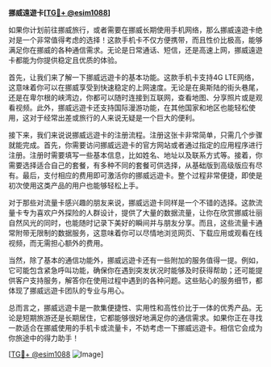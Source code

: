 **挪威遠遊卡[[TG💪+ @esim1088](https://t.me/s/esim1088)]**

如果你计划前往挪威旅行，或者需要在挪威长期使用手机网络，那么挪威遠遊卡绝对是一个非常值得考虑的选择！这款手机卡不仅方便携带，而且性价比极高，能够满足你在挪威的各种通信需求。无论是日常通话、短信，还是高速上网，挪威遠遊卡都能为你提供稳定且优质的体验。

首先，让我们来了解一下挪威远遊卡的基本功能。这款手机卡支持4G LTE网络，这意味着你可以在挪威享受到快速稳定的上网速度。无论是在奥斯陆的街头巷尾，还是在卑尔根的峡湾边，你都可以随时连接到互联网，查看地图、分享照片或是观看视频。此外，挪威远遊卡还支持国际漫游功能，在其他国家和地区也能轻松使用，这对于经常出差或旅行的人来说无疑是一个巨大的便利。

接下来，我们来说说挪威远遊卡的注册流程。注册这张卡非常简单，只需几个步骤就能完成。首先，你需要访问挪威远遊卡的官方网站或者通过指定的应用程序进行注册。注册时需要填写一些基本信息，比如姓名、地址以及联系方式等。接着，你需要选择适合自己的套餐，有多种不同的套餐可供选择，从基础版到高级版应有尽有。最后，支付相应的费用即可激活你的挪威远遊卡。整个过程非常便捷，即使是初次使用这类产品的用户也能够轻松上手。

对于那些对流量卡感兴趣的朋友来说，挪威远遊卡同样是一个不错的选择。这款流量卡专为喜欢户外探险的人群设计，提供了大量的数据流量，让你在欣赏挪威壮丽自然风光的同时，也能随时记录下美好的瞬间并与朋友分享。而且，这些流量卡通常附带无限制的数据服务，这意味着你可以尽情地浏览网页、下载应用或观看在线视频，而无需担心额外的费用。

当然，除了基本的通信功能外，挪威远遊卡还有一些附加的服务值得一提。例如，它可能包含紧急呼叫功能，确保你在遇到突发状况时能够及时获得帮助；还可能提供客户支持服务，解答你在使用过程中遇到的各种问题。这些贴心的服务细节，都体现了挪威远遊卡团队的专业与用心。

总而言之，挪威远遊卡是一款集便捷性、实用性和高性价比于一体的优秀产品。无论是短期旅游还是长期居住，它都能够很好地满足你的通信需求。如果你正在寻找一款适合在挪威使用的手机卡或流量卡，不妨考虑一下挪威远遊卡。相信它会成为你旅途中的得力助手！

[[TG💪+ @esim1088](https://t.me/s/esim1088) ![Image](https://i.postimg.cc/4NQfJmqS/Snipaste-2025-05-13-00-14-12.png)]